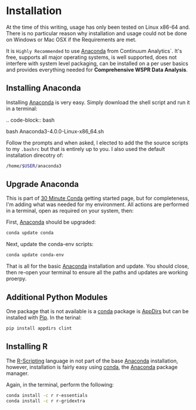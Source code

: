 # Installation

At the time of this writing, usage has only been tested on Linux x86-64 and.
There is no particular reason why installation and usage could not be done on
Windows or Mac OSX if the Requirements are met.

It is `Highly Recommended` to use [Anaconda][] from Continuum Analytics`. 
It's free, supports all major operating systems, is well supported, does not
interfere with system level packaging, can be installed on a per user basics
and provides everything needed for **Comprehensive WSPR Data Analysis**.

## Installing Anaconda

Installing [Anaconda][] is very easy. Simply download the shell script and
run it in a terminal:

.. code-block:: bash

   bash Anaconda3-4.0.0-Linux-x86_64.sh

Follow the prompts and when asked, I elected to add the the source scripts to
my `.bashrc` but that is entirely up to you. I also used the default
installation direcotry of:

```bash
/home/$USER/anaconda3
```


## Upgrade Anaconda

This is part of [30 Minute Conda][] getting started page, but for completeness,
I'm adding what was needed for my environment. All actions are performed in a
terminal, open as required on your system, then:

First,  [Anaconda][] should be upgraded:

```bash
conda update conda
```

Next, update the conda-env scripts:

```bash
conda update conda-env
```

That is all for the basic [Anaconda][] installation and update. You should
close, then re-open your terminal to ensure all the paths and updates are
working proerpy.


## Additional Python Modules

One package that is not available is a [conda][] package is [AppDirs][] but can
be installed with [Pip][]. In the terinal:

```bash
pip install appdirs clint
```

## Installing R

The [R-Scripting][] language in not part of the base [Anaconda][] installation,
however, installation is fairly easy using [conda][], the [Anaconda][] package
manager.

Again, in the terminal, perform the following:

```bash
conda install -c r r-essentials
conda install -c r r-gridextra
```

[Anaconda]: https://www.continuum.io/downloads
[Continuum Analytics]: https://www.continuum.io/
[30 Minute Conda]: http://conda.pydata.org/docs/test-drive.html
[R-Scripting]: https://www.r-project.org/about.html
[conda]:  http://conda.pydata.org/docs/using/pkgs.html
[Pip]: https://pypi.python.org/pypi/pip
[AppDirs]: https://pypi.python.org/pypi/appdirs
